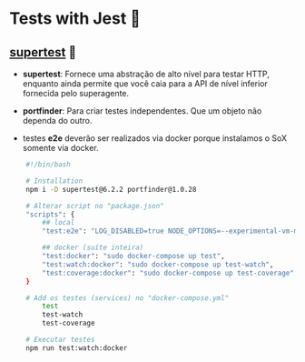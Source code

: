 # Tests with Jest 🧪

## [supertest](https://www.npmjs.com/package/supertest) 🚧

- **supertest**: Fornece uma abstração de alto nível para testar HTTP, enquanto ainda permite que você caia para a API de nível inferior fornecida pelo superagente.
- **portfinder**: Para criar testes independentes. Que um objeto não dependa do outro.

- testes **e2e** deverão ser realizados via docker porque instalamos o SoX somente via docker.

```bash
    #!/bin/bash

    # Installation
    npm i -D supertest@6.2.2 portfinder@1.0.28

    # Alterar script no "package.json"
    "scripts": {
        ## local
        "test:e2e": "LOG_DISABLED=true NODE_OPTIONS=--experimental-vm-modules jest --no-cache tests/e2e",

        ## docker (suíte inteira)
        "test:docker": "sudo docker-compose up test",
        "test:watch:docker": "sudo docker-compose up test-watch",
        "test:coverage:docker": "sudo docker-compose up test-coverage"       
    }

    # Add os testes (services) no "docker-compose.yml"
        test
        test-watch
        test-coverage

    # Executar testes
    npm run test:watch:docker
```
